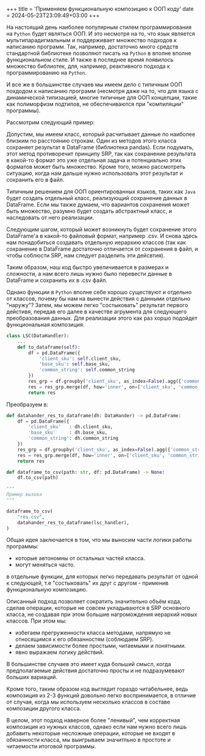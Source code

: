 +++
title = 'Применяем функциональную композицию к ООП коду'
date = 2024-05-23T23:09:49+03:00
+++


На настоящий день наиболее популярным стилем программирования на `Python` будет являться ООП.
И это несмотря на то, что язык является мультипарадигмальным и поддерживает множество подходов к написанию программ.
Так, например, достаточно много средств стандартной библиотеке позволяют писать на `Python` в вполне вполне функциональном стиле.
И также в последнее время появилось множество библиотек, для, например, реактивного подхода к программированию на `Python`.

И все же в большинстве случаев мы имеем дело с типичным ООП похдодом к написанию программ
(несмотря даже на то, что для языка с динамической типизацией, многие типичные для ООП концепции, такие как полиморфизм подтипов, не обеспечиваются при "компиляции" программы).

Рассмотрим следующий пример:

Допустим, мы имеем класс, который расчитывает данные по наиболее близким по расстоянию строкам.
Один из методов этого класса сохраняет результат в DataFrame (библиотека pandas).
Если подумать, этот метод противоречит принципу SRP, так как сохранение результата в какой-то формат это уже отдельная задача и потенциально этих форматов может быть множество.
Кроме того, можно рассмотреть ситуацию, когда нам дальше нужно использовать этот результат и сохранить его в файл.

Типичным решением для ООП ориентированных языков, таких как `Java` будет создать отдельный класс, реализующий сохранение данных в DataFrame.
Если мы также думаем, что вариантов сохранения может быть множество, разумно будет создать абстрактный класс, и наследовать от него реализации.

Следующим шагом, который может возникнуть будет сохранение этого DataFrame'а в какой-то файловый формат, например .csv.
И снова здесь нам понадобиться создавать отдельную иерархию классов (так как сохранение в DataFrame достаточно отличается от сохранения в файл, и чтобы соблюсти SRP,
нам следует разделить эти дейсвтия).

Таким образом, наш код быстро увеличивается в размерах и сложности, а нам всего лишь нужно было перевести данные в DataFrame и сохранить их в .csv файл.

Однако функции в `Python` вполне себе хорошо существуют и отдельно от классов, почему бы нам на вынести действия с данными отдельно "наружу"?
Затем, мы можем легко "состыковать" результат первого дейстивя, передав его далее в качестве агрумента для следующего преобразования данных.
Для реализации этого как раз хоршо подойдет функциональная композиция.

```python
class LSC(DataHandler):
    ...
    def to_dataframe(self):
        df = pd.DataFrame({
            'client_sku': self.client_sku,
            'base_sku': self.base_sku,
            'common_string': self.common_string
        })
        res_grp = df.groupby('client_sku', as_index=False).agg({'common_string': self.max_len_str})
        res = res_grp.merge(df, how='inner', on=['client_sku', 'common_string'])
        return res
````

Преобразуем в:

```python
def datahander_res_to_dataframe(dh: DataHander) -> pd.DataFrame:
    df = pd.DataFrame({
        'client_sku'   : dh.client_sku,
        'base_sku'     : dh.base_sku,
        'common_string': dh.common_string
    })
    res_grp = df.groupby('client_sku', as_index=False).agg({'common_string': dh.max_len_str})
    res = res_grp.merge(df, how='inner', on=['client_sku', 'common_string'])
    return res

def dataframe_to_csv(path: str, df: pd.DataFrame) -> None:
    df.to_csv(path)

"""
Пример вызова
"""

dataframe_to_csv(
    "res.csv",
    datahander_res_to_dataframe(lsc_handler),
)
```

Общая идея заключается в том, что мы выносим части логики работы программы:

- которые автономны от остальных частей класса.
- могут меняться часто.

в отдельные функции, для которых легко передавать результат от одной к следующей, т.е "состыковать" их друг с другом -
применив функциональную композицию.

Описанный подход позволяет сократить значительно объём кода, 
сделав операции, которые не совсем укладываются в SRP основного класса,
не создавая при этом большие нагромождения иерархий новых классов.
При этом мы:

- избегаем прегруженности класса методами, напрямую не относящимся к его обязанностям (соблюдаем SRP).
- делаем зависимости более простыми, читаемыми и понятными.
- явно выражаем логику действий.

В большинстве случаев это имеет куда больший смысл, 
когда предполагаемые действия достаточно просты и не подразумевают больших вариаций.

Кроме того, таким образом код выглядит гораздо читабельнее, 
ведь композиция из 2-3 функций довольно легко воспринимается, 
в отличие от случая, когда мы используем несколько классов в составе композиции другого класса.

В целом, этот подход наверное более "ленивый", чем корректная композиция из нужных классов, 
однако если нам нужно всего лишь добавить некоторые несложные операции, 
которые не входят в обязанности класса, мы выигрываем значитльно в простоте и читаемости итоговой программы.

